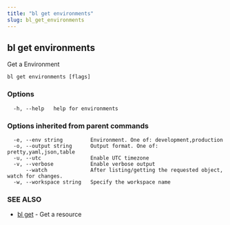 ```yaml
---
title: "bl get environments"
slug: bl_get_environments
---
```

## bl get environments

Get a Environment

```
bl get environments [flags]
```

### Options

```
  -h, --help   help for environments
```

### Options inherited from parent commands

```
  -e, --env string         Environment. One of: development,production
  -o, --output string      Output format. One of: pretty,yaml,json,table
  -u, --utc                Enable UTC timezone
  -v, --verbose            Enable verbose output
      --watch              After listing/getting the requested object, watch for changes.
  -w, --workspace string   Specify the workspace name
```

### SEE ALSO

* [bl get](bl_get.md)	 - Get a resource

